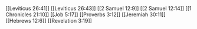 [[Leviticus 26:41]]
[[Leviticus 26:43]]
[[2 Samuel 12:9]]
[[2 Samuel 12:14]]
[[1 Chronicles 21:10]]
[[Job 5:17]]
[[Proverbs 3:12]]
[[Jeremiah 30:11]]
[[Hebrews 12:6]]
[[Revelation 3:19]]
